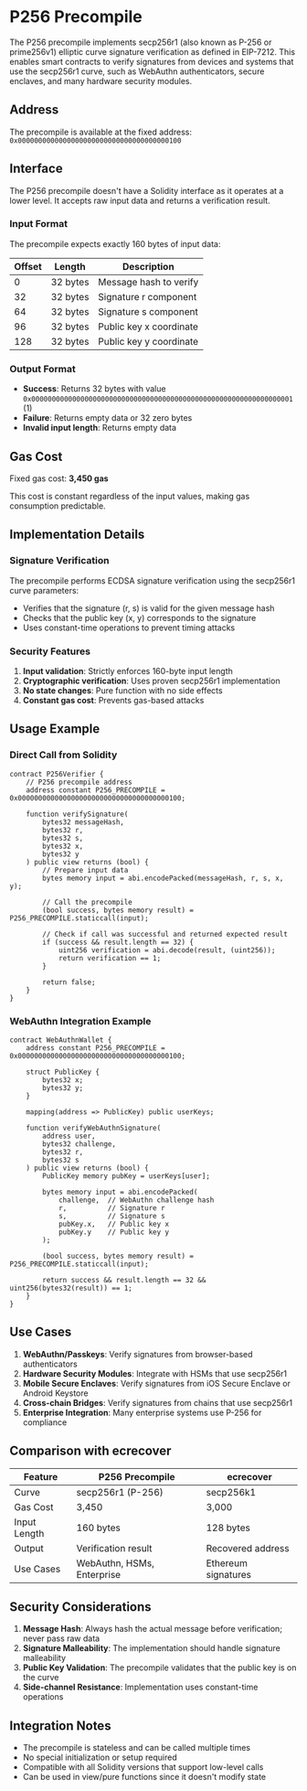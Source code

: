 # P256 Precompile

The P256 precompile implements secp256r1 (also known as P-256 or prime256v1) elliptic curve signature verification as defined in EIP-7212. This enables smart contracts to verify signatures from devices and systems that use the secp256r1 curve, such as WebAuthn authenticators, secure enclaves, and many hardware security modules.

## Address

The precompile is available at the fixed address: `0x0000000000000000000000000000000000000100`

## Interface

The P256 precompile doesn't have a Solidity interface as it operates at a lower level. It accepts raw input data and returns a verification result.

### Input Format

The precompile expects exactly 160 bytes of input data:

| Offset | Length | Description |
|--------|--------|-------------|
| 0 | 32 bytes | Message hash to verify |
| 32 | 32 bytes | Signature r component |
| 64 | 32 bytes | Signature s component |
| 96 | 32 bytes | Public key x coordinate |
| 128 | 32 bytes | Public key y coordinate |

### Output Format

- **Success**: Returns 32 bytes with value `0x0000000000000000000000000000000000000000000000000000000000000001` (1)
- **Failure**: Returns empty data or 32 zero bytes
- **Invalid input length**: Returns empty data

## Gas Cost

Fixed gas cost: **3,450 gas**

This cost is constant regardless of the input values, making gas consumption predictable.

## Implementation Details

### Signature Verification

The precompile performs ECDSA signature verification using the secp256r1 curve parameters:
- Verifies that the signature (r, s) is valid for the given message hash
- Checks that the public key (x, y) corresponds to the signature
- Uses constant-time operations to prevent timing attacks

### Security Features

1. **Input validation**: Strictly enforces 160-byte input length
2. **Cryptographic verification**: Uses proven secp256r1 implementation
3. **No state changes**: Pure function with no side effects
4. **Constant gas cost**: Prevents gas-based attacks

## Usage Example

### Direct Call from Solidity

```solidity
contract P256Verifier {
    // P256 precompile address
    address constant P256_PRECOMPILE = 0x0000000000000000000000000000000000000100;
    
    function verifySignature(
        bytes32 messageHash,
        bytes32 r,
        bytes32 s,
        bytes32 x,
        bytes32 y
    ) public view returns (bool) {
        // Prepare input data
        bytes memory input = abi.encodePacked(messageHash, r, s, x, y);
        
        // Call the precompile
        (bool success, bytes memory result) = P256_PRECOMPILE.staticcall(input);
        
        // Check if call was successful and returned expected result
        if (success && result.length == 32) {
            uint256 verification = abi.decode(result, (uint256));
            return verification == 1;
        }
        
        return false;
    }
}
```

### WebAuthn Integration Example

```solidity
contract WebAuthnWallet {
    address constant P256_PRECOMPILE = 0x0000000000000000000000000000000000000100;
    
    struct PublicKey {
        bytes32 x;
        bytes32 y;
    }
    
    mapping(address => PublicKey) public userKeys;
    
    function verifyWebAuthnSignature(
        address user,
        bytes32 challenge,
        bytes32 r,
        bytes32 s
    ) public view returns (bool) {
        PublicKey memory pubKey = userKeys[user];
        
        bytes memory input = abi.encodePacked(
            challenge,  // WebAuthn challenge hash
            r,          // Signature r
            s,          // Signature s
            pubKey.x,   // Public key x
            pubKey.y    // Public key y
        );
        
        (bool success, bytes memory result) = P256_PRECOMPILE.staticcall(input);
        
        return success && result.length == 32 && uint256(bytes32(result)) == 1;
    }
}
```

## Use Cases

1. **WebAuthn/Passkeys**: Verify signatures from browser-based authenticators
2. **Hardware Security Modules**: Integrate with HSMs that use secp256r1
3. **Mobile Secure Enclaves**: Verify signatures from iOS Secure Enclave or Android Keystore
4. **Cross-chain Bridges**: Verify signatures from chains that use secp256r1
5. **Enterprise Integration**: Many enterprise systems use P-256 for compliance

## Comparison with ecrecover

| Feature | P256 Precompile | ecrecover |
|---------|----------------|-----------|
| Curve | secp256r1 (P-256) | secp256k1 |
| Gas Cost | 3,450 | 3,000 |
| Input Length | 160 bytes | 128 bytes |
| Output | Verification result | Recovered address |
| Use Cases | WebAuthn, HSMs, Enterprise | Ethereum signatures |

## Security Considerations

1. **Message Hash**: Always hash the actual message before verification; never pass raw data
2. **Signature Malleability**: The implementation should handle signature malleability
3. **Public Key Validation**: The precompile validates that the public key is on the curve
4. **Side-channel Resistance**: Implementation uses constant-time operations

## Integration Notes

- The precompile is stateless and can be called multiple times
- No special initialization or setup required
- Compatible with all Solidity versions that support low-level calls
- Can be used in view/pure functions since it doesn't modify state